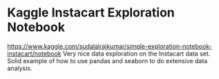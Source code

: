 # Kaggle Instacart Exploration Notebook

https://www.kaggle.com/sudalairajkumar/simple-exploration-notebook-instacart/notebook
Very nice data exploration on the Instacart data set. Solid example of how to use pandas and seaborn to do extensive data analysis.
